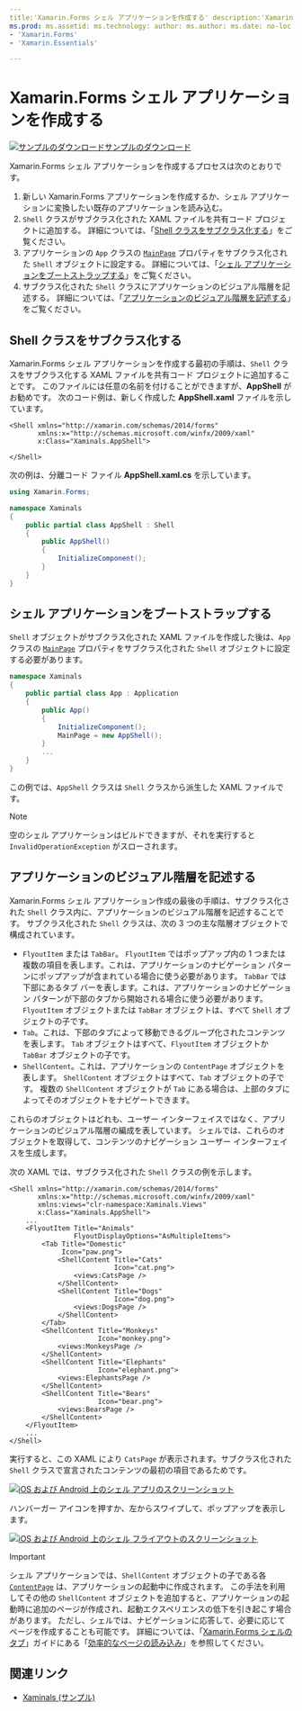 ```yaml
---
title:'Xamarin.Forms シェル アプリケーションを作成する' description:'Xamarin.Forms シェル アプリケーションを作成するプロセスは、Shell クラスがサブクラス化された XAML ファイルを作成し、アプリケーションの App クラスの MainPage プロパティをサブクラス化した Shell オブジェクトに設定した後、サブクラス化した Shell クラス内にアプリケーションのビジュアル階層を記述することです。
ms.prod: ms.assetid: ms.technology: author: ms.author: ms.date: no-loc:
- 'Xamarin.Forms'
- 'Xamarin.Essentials'

---
```


# <a name="create-a-xamarinforms-shell-application"></a>Xamarin.Forms シェル アプリケーションを作成する

[![サンプルのダウンロード](~/media/shared/download.png)サンプルのダウンロード](https://docs.microsoft.com/samples/xamarin/xamarin-forms-samples/userinterface-xaminals/)

Xamarin.Forms シェル アプリケーションを作成するプロセスは次のとおりです。

1. 新しい Xamarin.Forms アプリケーションを作成するか、シェル アプリケーションに変換したい既存のアプリケーションを読み込む。
1. `Shell` クラスがサブクラス化された XAML ファイルを共有コード プロジェクトに追加する。 詳細については、「[Shell クラスをサブクラス化する](#subclass-the-shell-class)」をご覧ください。
1. アプリケーションの `App` クラスの [`MainPage`](xref:Xamarin.Forms.Application.MainPage) プロパティをサブクラス化された `Shell` オブジェクトに設定する。 詳細については、「[シェル アプリケーションをブートストラップする](#bootstrap-the-shell-application)」をご覧ください。
1. サブクラス化された `Shell` クラスにアプリケーションのビジュアル階層を記述する。 詳細については、「[アプリケーションのビジュアル階層を記述する](#describe-the-visual-hierarchy-of-the-application)」をご覧ください。

## <a name="subclass-the-shell-class"></a>Shell クラスをサブクラス化する

Xamarin.Forms シェル アプリケーションを作成する最初の手順は、`Shell` クラスをサブクラス化する XAML ファイルを共有コード プロジェクトに追加することです。 このファイルには任意の名前を付けることができますが、**AppShell** がお勧めです。 次のコード例は、新しく作成した **AppShell.xaml** ファイルを示しています。

```xaml
<Shell xmlns="http://xamarin.com/schemas/2014/forms"
       xmlns:x="http://schemas.microsoft.com/winfx/2009/xaml"
       x:Class="Xaminals.AppShell">

</Shell>
```

次の例は、分離コード ファイル **AppShell.xaml.cs** を示しています。

```csharp
using Xamarin.Forms;

namespace Xaminals
{
    public partial class AppShell : Shell
    {
        public AppShell()
        {
            InitializeComponent();
        }
    }
}
```

## <a name="bootstrap-the-shell-application"></a>シェル アプリケーションをブートストラップする

`Shell` オブジェクトがサブクラス化された XAML ファイルを作成した後は、`App` クラスの [`MainPage`](xref:Xamarin.Forms.Application.MainPage) プロパティをサブクラス化された `Shell` オブジェクトに設定する必要があります。

```csharp
namespace Xaminals
{
    public partial class App : Application
    {
        public App()
        {
            InitializeComponent();
            MainPage = new AppShell();
        }
        ...
    }
}
```

この例では、`AppShell` クラスは `Shell` クラスから派生した XAML ファイルです。

> [!NOTE]
> 空のシェル アプリケーションはビルドできますが、それを実行すると `InvalidOperationException` がスローされます。

## <a name="describe-the-visual-hierarchy-of-the-application"></a>アプリケーションのビジュアル階層を記述する

Xamarin.Forms シェル アプリケーション作成の最後の手順は、サブクラス化された `Shell` クラス内に、アプリケーションのビジュアル階層を記述することです。 サブクラス化された `Shell` クラスは、次の 3 つの主な階層オブジェクトで構成されています。

- `FlyoutItem` または `TabBar`。 `FlyoutItem` ではポップアップ内の 1 つまたは複数の項目を表します。これは、アプリケーションのナビゲーション パターンにポップアップが含まれている場合に使う必要があります。 `TabBar` では下部にあるタブ バーを表します。これは、アプリケーションのナビゲーション パターンが下部のタブから開始される場合に使う必要があります。 `FlyoutItem` オブジェクトまたは `TabBar` オブジェクトは、すべて `Shell` オブジェクトの子です。
- `Tab`。これは、下部のタブによって移動できるグループ化されたコンテンツを表します。 `Tab` オブジェクトはすべて、`FlyoutItem` オブジェクトか `TabBar` オブジェクトの子です。
- `ShellContent`。これは、アプリケーションの `ContentPage` オブジェクトを表します。 `ShellContent` オブジェクトはすべて、`Tab` オブジェクトの子です。 複数の `ShellContent` オブジェクトが `Tab` にある場合は、上部のタブによってそのオブジェクトをナビゲートできます。

これらのオブジェクトはどれも、ユーザー インターフェイスではなく、アプリケーションのビジュアル階層の編成を表しています。 シェルでは、これらのオブジェクトを取得して、コンテンツのナビゲーション ユーザー インターフェイスを生成します。

次の XAML では、サブクラス化された `Shell` クラスの例を示します。

```xaml
<Shell xmlns="http://xamarin.com/schemas/2014/forms"
       xmlns:x="http://schemas.microsoft.com/winfx/2009/xaml"
       xmlns:views="clr-namespace:Xaminals.Views"
       x:Class="Xaminals.AppShell">
    ...
    <FlyoutItem Title="Animals"
                FlyoutDisplayOptions="AsMultipleItems">
        <Tab Title="Domestic"
             Icon="paw.png">
            <ShellContent Title="Cats"
                          Icon="cat.png">
                <views:CatsPage />
            </ShellContent>
            <ShellContent Title="Dogs"
                          Icon="dog.png">
                <views:DogsPage />
            </ShellContent>
        </Tab>
        <ShellContent Title="Monkeys"
                      Icon="monkey.png">
            <views:MonkeysPage />
        </ShellContent>
        <ShellContent Title="Elephants"
                      Icon="elephant.png">  
            <views:ElephantsPage />
        </ShellContent>
        <ShellContent Title="Bears"
                      Icon="bear.png">
            <views:BearsPage />
        </ShellContent>
    </FlyoutItem>
    ...
</Shell>
```

実行すると、この XAML により `CatsPage`  が表示されます。サブクラス化された `Shell` クラスで宣言されたコンテンツの最初の項目であるためです。

[![iOS および Android 上のシェル アプリのスクリーンショット](create-images/cats.png "シェル アプリ")](create-images/cats-large.png#lightbox "シェル アプリ")

ハンバーガー アイコンを押すか、左からスワイプして、ポップアップを表示します。

[![iOS および Android 上のシェル フライアウトのスクリーンショット](create-images/flyout-reduced.png "シェル ポップアップ")](create-images/flyout-reduced-large.png#lightbox "シェル ポップアップ")

> [!IMPORTANT]
> シェル アプリケーションでは、`ShellContent` オブジェクトの子である各 [`ContentPage`](xref:Xamarin.Forms.ContentPage) は、アプリケーションの起動中に作成されます。 この手法を利用してその他の `ShellContent` オブジェクトを追加すると、アプリケーションの起動時に追加のページが作成され、起動エクスペリエンスの低下を引き起こす場合があります。 ただし、シェルでは、ナビゲーションに応答して、必要に応じてページを作成することも可能です。 詳細については、「[Xamarin.Forms シェルのタブ](tabs.md)」ガイドにある「[効率的なページの読み込み](tabs.md#efficient-page-loading)」を参照してください。

## <a name="related-links"></a>関連リンク

- [Xaminals (サンプル)](https://docs.microsoft.com/samples/xamarin/xamarin-forms-samples/userinterface-xaminals/)
